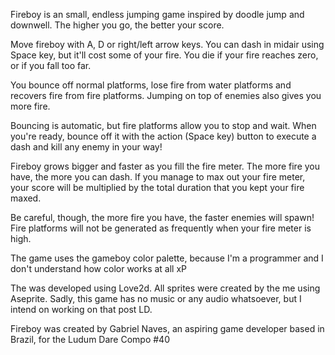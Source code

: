 Fireboy is an small, endless jumping game inspired by doodle jump and downwell. The higher you go, the better your score.

Move fireboy with A, D or right/left arrow keys. You can dash in midair using Space key, but it'll cost some of your fire. You die if your fire reaches zero, or if you fall too far.

You bounce off normal platforms, lose fire from water platforms and recovers fire from fire platforms. Jumping on top of enemies also gives you more fire.

Bouncing is automatic, but fire platforms allow you to stop and wait. When you're ready, bounce off it with the action (Space key) button to execute a dash and kill any enemy in your way!

Fireboy grows bigger and faster as you fill the fire meter. The more fire you have, the more you can dash. If you manage to max out your fire meter, your score will be multiplied by the total duration that you kept your fire maxed.

Be careful, though, the more fire you have, the faster enemies will spawn! Fire platforms will not be generated as frequently when your fire meter is high.

The game uses the gameboy color palette, because I'm a programmer and I don't understand how color works at all xP

The was developed using Love2d. All sprites were created by the me using Aseprite. Sadly, this game has no music or any audio whatsoever, but I intend on working on that post LD.

Fireboy was created by Gabriel Naves, an aspiring game developer based in Brazil, for the Ludum Dare Compo #40
